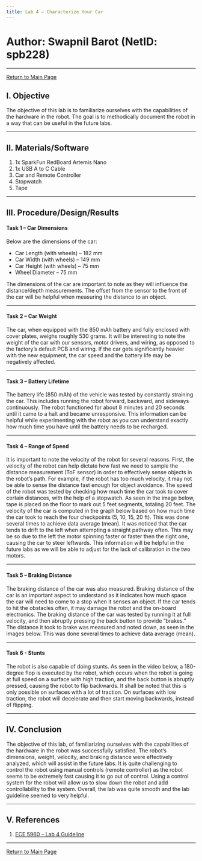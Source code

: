```yaml
---
title: Lab 4 – Characterize Your Car
---
```

# Author: Swapnil Barot (NetID: spb228)
---

[Return to Main Page](https://spbarot.github.io/)

## I. Objective

The objective of this lab is to familiarize ourselves with the capabilities of the hardware in the robot. The goal is to methodically document the robot in a way that can be useful in the future labs. 

---

## II. Materials/Software

1. 1x SparkFun RedBoard Artemis Nano
2. 1x USB A to C Cable
3. Car and Remote Controller
4. Stopwatch
5. Tape

---

## III. Procedure/Design/Results

#### Task 1 – Car Dimensions
Below are the dimensions of the car:
* Car Length (with wheels) – 182 mm
* Car Width (with wheels) – 149 mm
* Car Height (with wheels) – 75 mm
* Wheel Diameter – 75 mm

The dimensions of the car are important to note as they will influence the distance/depth measurements. The offset from the sensor to the front of the car will be helpful when measuring the distance to an object. 

---

#### Task 2 – Car Weight

The car, when equipped with the 850 mAh battery and fully enclosed with cover plates, weighs roughly 530 grams. It will be interesting to note the weight of the car with our sensors, motor drivers, and wiring, as opposed to the factory’s default PCB and wiring. If the car gets significantly heavier with the new equipment, the car speed and the battery life may be negatively affected. 

---

#### Task 3 – Battery Lifetime

The battery life (850 mAh) of the vehicle was tested by constantly straining the car. This includes running the robot forward, backward, and sideways continuously. The robot functioned for about 8 minutes and 20 seconds until it came to a halt and became unresponsive. This information can be helpful while experimenting with the robot as you can understand exactly how much time you have until the battery needs to be recharged. 

---

#### Task 4 – Range of Speed

It is important to note the velocity of the robot for several reasons. First, the velocity of the robot can help dictate how fast we need to sample the distance measurement (ToF sensor) in order to effectively sense objects in the robot’s path. For example, if the robot has too much velocity, it may not be able to sense the distance fast enough for object avoidance. 
The speed of the robot was tested by checking how much time the car took to cover certain distances, with the help of a stopwatch. As seen in the image below, tape is placed on the floor to mark out 5 feet segments, totaling 20 feet. The velocity of the car is computed in the graph below based on how much time the car took to reach the four checkpoints (5, 10, 15, 20 ft).  This was done several times to achieve data average (mean). 
It was noticed that the car tends to drift to the left when attempting a straight pathway often. This may be so due to the left the motor spinning faster or faster then the right one, causing the car to steer leftwards. This information will be helpful in the future labs as we will be able to adjust for the lack of calibration in the two motors. 

---

#### Task 5 – Braking Distance

The braking distance of the car was also measured. Braking distance of the car is an important aspect to understand as it indicates how much space the car will need to come to a stop when it senses an object. If the car tends to hit the obstacles often, it may damage the robot and the on-board electronics. 
The braking distance of the car was tested by running it at full velocity, and then abruptly pressing the back button to provide “brakes.” The distance it took to brake was measured and noted down, as seen in the images below. This was done several times to achieve data average (mean). 

---

#### Task 6 - Stunts

The robot is also capable of doing stunts. As seen in the video below, a 180-degree flop is executed by the robot, which occurs when the robot is going at full speed on a surface with high traction, and the back button is abruptly pressed, causing the robot to flip backwards. It shall be noted that this is only possible on surfaces with a lot of traction. On surfaces with low traction, the robot will decelerate and then start moving backwards, instead of flipping. 


---

## IV. Conclusion

The objective of this lab, of familiarizing ourselves with the capabilities of the hardware in the robot was successfully satisfied. The robot’s dimensions, weight, velocity, and braking distance were effectively analyzed, which will assist in the future labs. It is quite challenging to control the robot using manual controls (remote controller) as the robot seems to be extremely fast causing it to go out of control. Using a control system for the robot will allow us to slow down the robot and add controllability to the system. Overall, the lab was quite smooth and the lab guideline seemed to very helpful. 

---

## V. References

1. [ECE 5960 – Lab 4 Guideline]( https://cei-lab.github.io/ECE4960-2022/Lab4.html)
---

[Return to Main Page](https://spbarot.github.io/)



